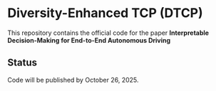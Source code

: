 # Diversity-Enhanced TCP (DTCP)

This repository contains the official code for the paper **Interpretable Decision-Making for End-to-End Autonomous Driving**


## Status

Code will be published by October 26, 2025.
